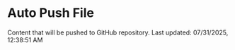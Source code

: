 # Auto Push File

Content that will be pushed to GitHub repository.
Last updated: 07/31/2025, 12:38:51 AM